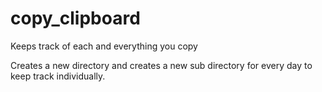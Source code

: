 # copy_clipboard
Keeps track of each and everything you copy 

Creates a new directory and creates a new sub directory for every day to keep track individually.
